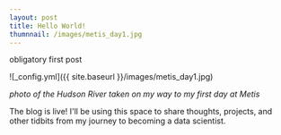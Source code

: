 ```yaml
---
layout: post
title: Hello World!
thumnnail: /images/metis_day1.jpg
---
```


obligatory first post

![_config.yml]({{ site.baseurl }}/images/metis_day1.jpg)

*photo of the Hudson River taken on my way to my first day at Metis*

The blog is live! I'll be using this space to share thoughts, projects, and other tidbits from my journey to becoming a data scientist.